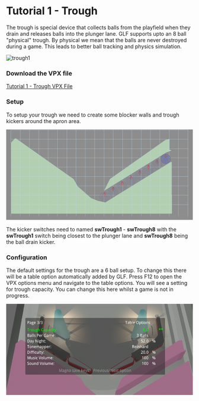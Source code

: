 # Tutorial 1 - Trough

The trough is special device that collects balls from the playfield when they drain and releases balls into the plunger lane. GLF supports upto an 8 ball "physical" trough. By physical we mean that the balls are never destroyed during a game. This leads to better ball tracking and physics simulation.

![trough1](../images/trough.gif)

### Download the VPX file
[Tutorial 1 - Trough VPX File](https://github.com/mpcarr/vpx-glf/raw/main/tutorial/glf_tutorial1_trough.vpx)

### Setup

To setup your trough we need to create some blocker walls and trough kickers around the apron area.

![trough1](../images/tutorial-trough1.png)

The kicker switches need to named **swTrough1** - **swTrough8** with the **swTrough1** switch being closest to the plunger lane and **swTrough8** being the ball drain kicker.

### Configuration

The default settings for the trough are a 6 ball setup. To change this there will be a table option automatically added by GLF. Press F12 to open the VPX options menu and navigate to the table options. You will see a setting for trough capacity. You can change this here whilst a game is not in progress.

![trough2](../images/tutorial-trough2.png)